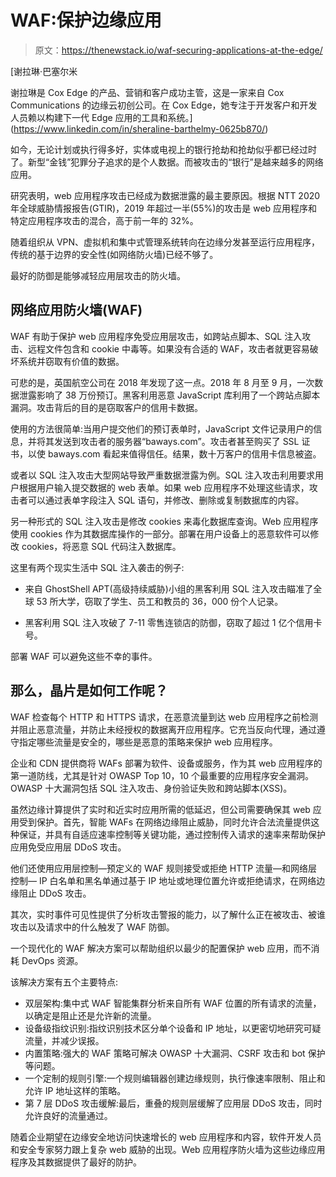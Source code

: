 # WAF:保护边缘应用

> 原文：<https://thenewstack.io/waf-securing-applications-at-the-edge/>

[](https://www.linkedin.com/in/sheraline-barthelmy-0625b870/)

 [谢拉琳·巴塞尔米

谢拉琳是 Cox Edge 的产品、营销和客户成功主管，这是一家来自 Cox Communications 的边缘云初创公司。在 Cox Edge，她专注于开发客户和开发人员赖以构建下一代 Edge 应用的工具和系统。](https://www.linkedin.com/in/sheraline-barthelmy-0625b870/) [](https://www.linkedin.com/in/sheraline-barthelmy-0625b870/)

如今，无论计划或执行得多好，实体或电视上的银行抢劫和抢劫似乎都已经过时了。新型“金钱”犯罪分子追求的是个人数据。而被攻击的“银行”是越来越多的网络应用。

研究表明，web 应用程序攻击已经成为数据泄露的最主要原因。根据 NTT 2020 年全球威胁情报报告(GTIR)，2019 年超过一半(55%)的攻击是 web 应用程序和特定应用程序攻击的混合，高于前一年的 32%。

随着组织从 VPN、虚拟机和集中式管理系统转向在边缘分发甚至运行应用程序，传统的基于边界的安全性(如网络防火墙)已经不够了。

最好的防御是能够减轻应用层攻击的防火墙。

## 网络应用防火墙(WAF)

WAF 有助于保护 web 应用程序免受应用层攻击，如跨站点脚本、SQL 注入攻击、远程文件包含和 cookie 中毒等。如果没有合适的 WAF，攻击者就更容易破坏系统并窃取有价值的数据。

可悲的是，英国航空公司在 2018 年发现了这一点。2018 年 8 月至 9 月，一次数据泄露影响了 38 万份预订。黑客利用恶意 JavaScript 库利用了一个跨站点脚本漏洞。攻击背后的目的是窃取客户的信用卡数据。

使用的方法很简单:当用户提交他们的预订表单时，JavaScript 文件记录用户的信息，并将其发送到攻击者的服务器“baways.com”。攻击者甚至购买了 SSL 证书，以使 baways.com 看起来值得信任。结果，数十万客户的信用卡信息被盗。

或者以 SQL 注入攻击大型网站导致严重数据泄露为例。SQL 注入攻击利用要求用户根据用户输入提交数据的 web 表单。如果 web 应用程序不处理这些请求，攻击者可以通过表单字段注入 SQL 语句，并修改、删除或复制数据库的内容。

另一种形式的 SQL 注入攻击是修改 cookies 来毒化数据库查询。Web 应用程序使用 cookies 作为其数据库操作的一部分。部署在用户设备上的恶意软件可以修改 cookies，将恶意 SQL 代码注入数据库。

这里有两个现实生活中 SQL 注入袭击的例子:

*   来自 GhostShell APT(高级持续威胁)小组的黑客利用 SQL 注入攻击瞄准了全球 53 所大学，窃取了学生、员工和教员的 36，000 份个人记录。

*   黑客利用 SQL 注入攻破了 7-11 零售连锁店的防御，窃取了超过 1 亿个信用卡号。

部署 WAF 可以避免这些不幸的事件。

## 那么，晶片是如何工作呢？

WAF 检查每个 HTTP 和 HTTPS 请求，在恶意流量到达 web 应用程序之前检测并阻止恶意流量，并防止未经授权的数据离开应用程序。它充当反向代理，通过遵守指定哪些流量是安全的，哪些是恶意的策略来保护 web 应用程序。

企业和 CDN 提供商将 WAFs 部署为软件、设备或服务，作为其 web 应用程序的第一道防线，尤其是针对 OWASP Top 10，10 个最重要的应用程序安全漏洞。OWASP 十大漏洞包括 SQL 注入攻击、身份验证失败和跨站脚本(XSS)。

虽然边缘计算提供了实时和近实时应用所需的低延迟，但公司需要确保其 web 应用受到保护。首先，智能 WAFs 在网络边缘阻止威胁，同时允许合法流量提供这种保证，并具有自适应速率控制等关键功能，通过控制传入请求的速率来帮助保护应用免受应用层 DDoS 攻击。

他们还使用应用层控制—预定义的 WAF 规则接受或拒绝 HTTP 流量—和网络层控制— IP 白名单和黑名单通过基于 IP 地址或地理位置允许或拒绝请求，在网络边缘阻止 DDoS 攻击。

其次，实时事件可见性提供了分析攻击警报的能力，以了解什么正在被攻击、被谁攻击以及请求中的什么触发了 WAF 防御。

一个现代化的 WAF 解决方案可以帮助组织以最少的配置保护 web 应用，而不消耗 DevOps 资源。

该解决方案有五个主要特点:

*   双层架构:集中式 WAF 智能集群分析来自所有 WAF 位置的所有请求的流量，以确定是阻止还是允许新的流量。
*   设备级指纹识别:指纹识别技术区分单个设备和 IP 地址，以更密切地研究可疑流量，并减少误报。
*   内置策略:强大的 WAF 策略可解决 OWASP 十大漏洞、CSRF 攻击和 bot 保护等问题。
*   一个定制的规则引擎:一个规则编辑器创建边缘规则，执行像速率限制、阻止和允许 IP 地址这样的策略。
*   第 7 层 DDoS 攻击缓解:最后，重叠的规则层缓解了应用层 DDoS 攻击，同时允许良好的流量通过。

随着企业期望在边缘安全地访问快速增长的 web 应用程序和内容，软件开发人员和安全专家努力跟上复杂 web 威胁的出现。Web 应用程序防火墙为这些边缘应用程序及其数据提供了最好的防护。

<svg xmlns:xlink="http://www.w3.org/1999/xlink" viewBox="0 0 68 31" version="1.1"><title>Group</title> <desc>Created with Sketch.</desc></svg>